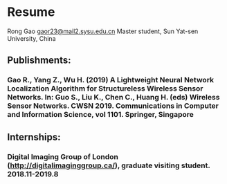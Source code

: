 # Resume
Rong Gao
gaor23@mail2.sysu.edu.cn
Master student, Sun Yat-sen University, China
## Publishments:
### Gao R., Yang Z., Wu H. (2019) A Lightweight Neural Network Localization Algorithm for Structureless Wireless Sensor Networks. In: Guo S., Liu K., Chen C., Huang H. (eds) Wireless Sensor Networks. CWSN 2019. Communications in Computer and Information Science, vol 1101. Springer, Singapore

## Internships:
### Digital Imaging Group of London (http://digitalimaginggroup.ca/), graduate visiting student. 2018.11-2019.8
